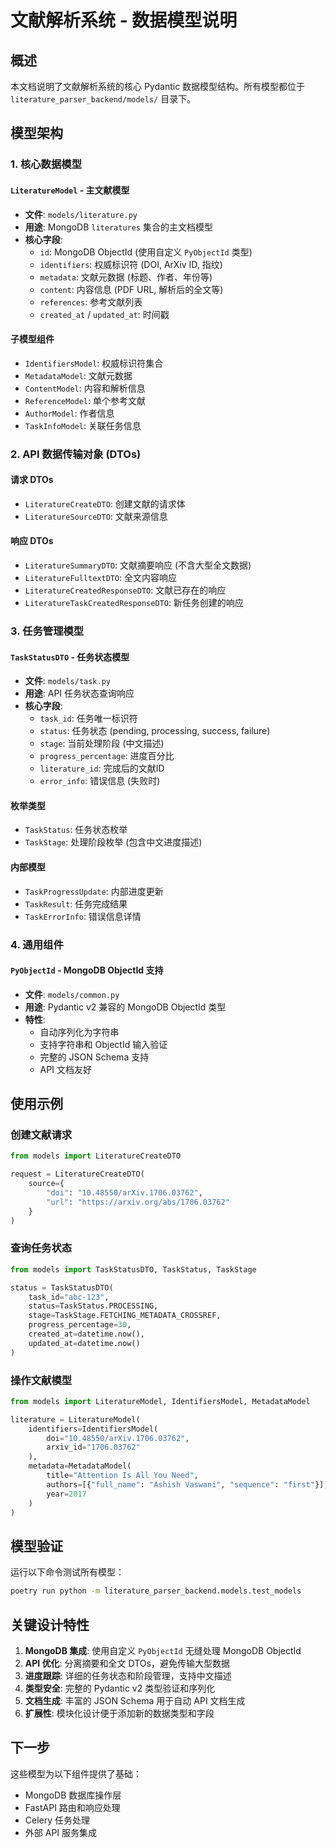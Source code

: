 # 文献解析系统 - 数据模型说明

## 概述

本文档说明了文献解析系统的核心 Pydantic 数据模型结构。所有模型都位于 `literature_parser_backend/models/` 目录下。

## 模型架构

### 1. 核心数据模型

#### `LiteratureModel` - 主文献模型
- **文件**: `models/literature.py`
- **用途**: MongoDB `literatures` 集合的主文档模型
- **核心字段**:
  - `id`: MongoDB ObjectId (使用自定义 `PyObjectId` 类型)
  - `identifiers`: 权威标识符 (DOI, ArXiv ID, 指纹)
  - `metadata`: 文献元数据 (标题、作者、年份等)
  - `content`: 内容信息 (PDF URL, 解析后的全文等)
  - `references`: 参考文献列表
  - `created_at` / `updated_at`: 时间戳

#### 子模型组件
- `IdentifiersModel`: 权威标识符集合
- `MetadataModel`: 文献元数据
- `ContentModel`: 内容和解析信息
- `ReferenceModel`: 单个参考文献
- `AuthorModel`: 作者信息
- `TaskInfoModel`: 关联任务信息

### 2. API 数据传输对象 (DTOs)

#### 请求 DTOs
- `LiteratureCreateDTO`: 创建文献的请求体
- `LiteratureSourceDTO`: 文献来源信息

#### 响应 DTOs
- `LiteratureSummaryDTO`: 文献摘要响应 (不含大型全文数据)
- `LiteratureFulltextDTO`: 全文内容响应
- `LiteratureCreatedResponseDTO`: 文献已存在的响应
- `LiteratureTaskCreatedResponseDTO`: 新任务创建的响应

### 3. 任务管理模型

#### `TaskStatusDTO` - 任务状态模型
- **文件**: `models/task.py`
- **用途**: API 任务状态查询响应
- **核心字段**:
  - `task_id`: 任务唯一标识符
  - `status`: 任务状态 (pending, processing, success, failure)
  - `stage`: 当前处理阶段 (中文描述)
  - `progress_percentage`: 进度百分比
  - `literature_id`: 完成后的文献ID
  - `error_info`: 错误信息 (失败时)

#### 枚举类型
- `TaskStatus`: 任务状态枚举
- `TaskStage`: 处理阶段枚举 (包含中文进度描述)

#### 内部模型
- `TaskProgressUpdate`: 内部进度更新
- `TaskResult`: 任务完成结果
- `TaskErrorInfo`: 错误信息详情

### 4. 通用组件

#### `PyObjectId` - MongoDB ObjectId 支持
- **文件**: `models/common.py`
- **用途**: Pydantic v2 兼容的 MongoDB ObjectId 类型
- **特性**:
  - 自动序列化为字符串
  - 支持字符串和 ObjectId 输入验证
  - 完整的 JSON Schema 支持
  - API 文档友好

## 使用示例

### 创建文献请求
```python
from models import LiteratureCreateDTO

request = LiteratureCreateDTO(
    source={
        "doi": "10.48550/arXiv.1706.03762",
        "url": "https://arxiv.org/abs/1706.03762"
    }
)
```

### 查询任务状态
```python
from models import TaskStatusDTO, TaskStatus, TaskStage

status = TaskStatusDTO(
    task_id="abc-123",
    status=TaskStatus.PROCESSING,
    stage=TaskStage.FETCHING_METADATA_CROSSREF,
    progress_percentage=30,
    created_at=datetime.now(),
    updated_at=datetime.now()
)
```

### 操作文献模型
```python
from models import LiteratureModel, IdentifiersModel, MetadataModel

literature = LiteratureModel(
    identifiers=IdentifiersModel(
        doi="10.48550/arXiv.1706.03762",
        arxiv_id="1706.03762"
    ),
    metadata=MetadataModel(
        title="Attention Is All You Need",
        authors=[{"full_name": "Ashish Vaswani", "sequence": "first"}],
        year=2017
    )
)
```

## 模型验证

运行以下命令测试所有模型：

```bash
poetry run python -m literature_parser_backend.models.test_models
```

## 关键设计特性

1. **MongoDB 集成**: 使用自定义 `PyObjectId` 无缝处理 MongoDB ObjectId
2. **API 优化**: 分离摘要和全文 DTOs，避免传输大型数据
3. **进度跟踪**: 详细的任务状态和阶段管理，支持中文描述
4. **类型安全**: 完整的 Pydantic v2 类型验证和序列化
5. **文档生成**: 丰富的 JSON Schema 用于自动 API 文档生成
6. **扩展性**: 模块化设计便于添加新的数据类型和字段

## 下一步

这些模型为以下组件提供了基础：
- MongoDB 数据库操作层
- FastAPI 路由和响应处理
- Celery 任务处理
- 外部 API 服务集成 